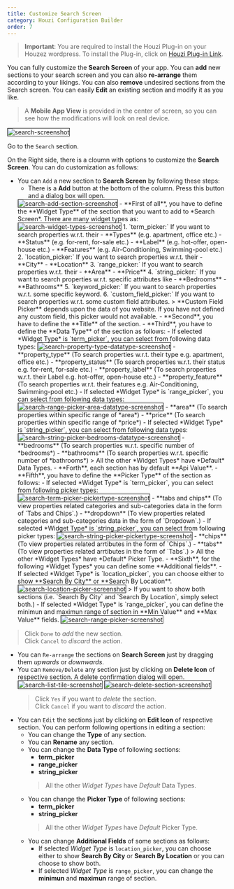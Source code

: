 ```yaml
---
title: Customize Search Screen
category: Houzi Configuration Builder
order: 7
---
```


> **Important**: You are required to install the Houzi Plug-in on your Houzez wordpress. To install the Plug-in, click on [Houzi Plug-in Link](https://github.com/AdilSoomro/houzi-rest-api).

You can fully customize the **Search Screen** of your app. You can **add** new sections to your search screen and you can also **re-arrange** them according to your likings. You can also **remove** undesired sections from the Search screen. You can easily **Edit** an existing section and modify it as you like.

> A **Mobile App View** is provided in the center of screen, so you can see how the modifications will look on real device.  

<img src="../../images/search-screenshot.png" alt="search-screenshot" title="search-screenshot" border= "1px solid"/>

Go to the `Search` section.

On the Right side, there is a cloumn with options to customize the **Search Screen**. You can do customization as follows:
* You can `Add` a new section to **Search Screen** by following these steps:
  - There is a **Add** button at the bottom of the column. Press this button and a dialog box will open.  
  <img src="../../images/search-add-section-screenshot.png" alt="search-add-section-screenshot" title="search-add-section-screenshot" border= "1px solid"/>
  - **First of all**, you have to define the **Widget Type** of the section that you want to add to *Search Screen*. There are many widget types as:  
  <img src="../../images/search-widget-types-screenshot.png" alt="search-widget-types-screenshot" title="search-widget-types-screenshot" border= "1px solid"/>
      1. `term_picker:` If you want to search properties w.r.t. their
         - **Types** (e.g. apartment, office etc.)
         - **Status** (e.g. for-rent, for-sale etc.)
         - **Label** (e.g. hot-offer, open-house etc.)
         - **Features** (e.g. Air-Conditioning, Swimming-pool etc.)
      2. `location_picker:` If you want to search properties w.r.t. their
         - **City**
         - **Location**
      3. `range_picker:` If you want to search properties w.r.t. their
         - **Area**
         - **Price**
      4. `string_picker:` If you want to search properties w.r.t. specific attributes like
         - **Bedrooms**
         - **Bathrooms**
      5. `keyword_picker:` If you want to search properties w.r.t. some specific keyword.
      6. `custom_field_picker:` If you want to search properties w.r.t. some custom field attributes.
    > **Custom Field Picker** depends upon the data of you website. If you have not defined any custom field, this picker would not available.
  - **Second**, you have to define the **Title** of the section.
  - **Third**, you have to define the **Data Type** of the section as follows:
    - If selected *Widget Type* is `term_picker`, you can select from following data types:  
    <img src="../../images/search-property-type-datatype-screenshot.png" alt="search-property-type-datatype-screenshot" title="search-property-type-datatype-screenshot" border= "1px solid"/>
      - **property_type** (To search properties w.r.t. their type e.g. apartment, office etc.)
      - **property_status** (To search properties w.r.t. their status e.g. for-rent, for-sale etc.)
      - **property_label** (To search properties w.r.t. their Label e.g. hot-offer, open-house etc.)
      - **property_feature** (To search properties w.r.t. their features e.g. Air-Conditioning, Swimming-pool etc.)
    - If selected *Widget Type* is `range_picker`, you can select from following data types:  
    <img src="../../images/search-range-picker-area-datatype-screenshot.png" alt="search-range-picker-area-datatype-screenshot" title="search-range-picker-area-datatype-screenshot" border= "1px solid"/>
      - **area** (To search properties within specific range of *area*)
      - **price** (To search properties within specific range of *price*)
    - If selected *Widget Type* is `string_picker`, you can select from following data types:  
    <img src="../../images/search-string-picker-bedrooms-datatype-screenshot.png" alt="search-string-picker-bedrooms-datatype-screenshot" title="search-string-picker-bedrooms-datatype-screenshot" border= "1px solid"/>
      - **bedrooms** (To search properties w.r.t. specific number of *bedrooms*)
      - **bathrooms** (To search properties w.r.t. specific number of *bathrooms*)
        > All the other *Widget Types* have *Default* Data Types. 
  - **Forth**, each section has by default **Api Value**.
  - **Fifth**, you have to define the **Picker Type** of the section as follows:
    - If selected *Widget Type* is `term_picker`, you can select from following picker types:  
    <img src="../../images/search-term-picker-pickertype-screenshot.png" alt="search-term-picker-pickertype-screenshot" title="search-term-picker-pickertype-screenshot" border= "1px solid"/>
      - **tabs and chips** (To view properties related categories and sub-categories data in the form of `Tabs and Chips`.)
      - **dropdown** (To view properties related categories and sub-categories data in the form of `Dropdown`.)
    - If selected *Widget Type* is `string_picker`, you can select from following picker types:  
    <img src="../../images/search-string-picker-pickertype-screenshot.png" alt="search-string-picker-pickertype-screenshot" title="search-string-picker-pickertype-screenshot" border= "1px solid"/>
      - **chips** (To view properties related arrtibutes in the form of `Chips`.)
      - **tabs** (To view properties related arrtibutes in the form of `Tabs`.)
        > All the other *Widget Types* have *Default* Picker Type. 
  - **Sixth**, for the following *Widget Types* you can define some **Additional fields**.
    - If selected *Widget Type* is `location_picker`, you can choose either to show **Search By City** or **Search By Location**.  
    <img src="../../images/search-location-picker-screenshot.png" alt="search-location-picker-screenshot" title="search-location-picker-screenshot" border= "1px solid"/>
        > If you want to show both sections (i.e. `Search By City` and `Search By Location`, simply select both.)
    - If selected *Widget Type* is `range_picker`, you can define the minimun and maximun range of section in **Min Value** and **Max Value** fields.  
    <img src="../../images/search-range-picker-screenshot.png" alt="search-range-picker-screenshot" title="search-range-picker-screenshot" border= "1px solid"/>
> Click `Done` to *add* the new section.  
    Click `Cancel` to *discard* the action.
* You can `Re-arrange` the sections on **Search Screen** just by dragging them *upwards* or *downwards*.
* You can `Remove/Delete` any section just by clicking on **Delete Icon** of respective section. A delete confirmation dialog will open.  
  <img src="../../images/search-list-tile-screenshot.png" alt="search-list-tile-screenshot" title="search-list-tile-screenshot" border= "1px solid"/>
  <img src="../../images/search-delete-section-screenshot.png" alt="search-delete-section-screenshot" title="search-delete-section-screenshot" border= "1px solid"/>
    > Click `Yes` if you want to *delete* the section.  
    Click `Cancel` if you want to *discard* the action.
* You can `Edit` the sections just by clicking on **Edit Icon** of respective section. You can perform following opertions in editing a section:
  - You can change the **Type** of any section.
  - You can **Rename** any section.
  - You can change the **Data Type** of following sections:
    - **term_picker**
    - **range_picker**
    - **string_picker** 
    > All the other *Widget Types* have *Default* Data Types. 
  -  You can change the **Picker Type** of following sections:
     - **term_picker**
     - **string_picker**
     > All the other *Widget Types* have *Default* Picker Type.  
  -  You can change **Additional Fields** of some sections as follows:
     - If selected *Widget Type* is `location_picker`, you can choose either to show **Search By City** or **Search By Location** or you can choose to show both.
     - If selected *Widget Type* is `range_picker`, you can change the **minimun** and **maximun** range of section.
